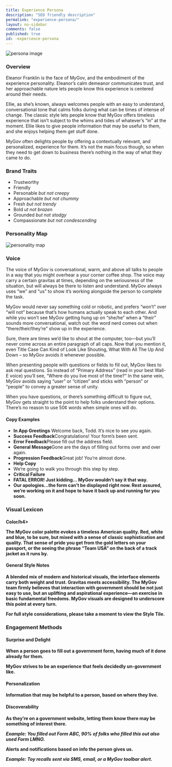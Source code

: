 ```yaml
---
title: Experience Persona
description: "SEO friendly description"
permalink: "experience-persona/"
layout: no-sidebar
comments: false
published: true
id: -experience-persona
---
```


<div markdown="0">

<div class="four-col">
<img src="http://presidential-innovation-fellows.github.com/mygov/images/content/eleanor.png" alt="persona image" />
</div>

<div class="eight-col last-col">

<h3>Overview</h3>

<p>Eleanor Franklin is the face of MyGov, and the embodiment of the experience personality. Eleanor&rsquo;s calm demeanor communicates trust, and her approachable nature lets people know this experience is centered around their needs.</p>

<p>Ellie, as she&rsquo;s known, always welcomes people with an easy to understand, conversational tone that calms folks during what can be times of intense of change. The classic style lets people know that MyGov offers timeless experience that isn&rsquo;t subject to the whims and tides of whatever&rsquo;s &ldquo;in&rdquo; at the moment. Ellie likes to give people information that may be useful to them, and she enjoys helping them get stuff done.</p>

<p>MyGov often delights people by offering a contextually relevant, and personalized, experience for them. It&rsquo;s not the main focus though, so when they need to get down to business there&rsquo;s nothing in the way of what they came to do.</p>

<h3>Brand Traits</h3>

<ul>
<li>Trustworthy
<li>Friendly
<li>Personable <em>but not creepy</em>
<li>Approachable <em>but not chummy</em>
<li>Fresh <em>but not trendy</em>
<li>Bold <em>ut not brazen</em>
<li>Grounded <em>but not stodgy</em>
<li>Compassionate <em>but not condescending</em>
</ul>  
  
<h3>Personality Map</h3>

<div class="six-col clear">
<img src="http://presidential-innovation-fellows.github.com/mygov/images/content/personality-map.png" alt="personality map" />
</div>


<div class="clear">

<h3>Voice</h3>

<p>The voice of MyGov is conversational, warm, and above all talks to people in a way that you might overhear a your corner coffee shop. The voice may carry a certain gravitas at times, depending on the seriousness of the situation, but will always be there to listen and understand. MyGov always uses &ldquo;we&rdquo; and &ldquo;us&rdquo; to show it&rsquo;s working alongside the person to complete the task.</p>

<p>MyGov would never say something cold or robotic, and prefers &ldquo;won&rsquo;t&rdquo; over &ldquo;will not&rdquo; because that&rsquo;s how humans actually speak to each other. And while you won&rsquo;t see MyGov getting hung up on &ldquo;she/he&rdquo; when a &ldquo;their&rdquo; sounds more conversational, watch out: the word nerd comes out when &ldquo;there/their/they&rsquo;re&rdquo; show up in the experience.</p>

<p>Sure, there are times we&rsquo;d like to shout at the computer, too—but you&rsquo;ll never come across an entire paragraph of all caps. Now that you mention it, even Title Case Can Kind of Look Like Shouting, What With All The Up And Down – so MyGov avoids it whenever possible.</p>

<p>When presenting people with questions or fields to fill out, MyGov likes to ask real questions. So instead of &ldquo;Primary Address&rdquo; (read in your best Wall-E voice) you&rsquo;ll see, &ldquo;Where do you live most of the time?&rdquo; In the same vein, MyGov avoids saying &ldquo;user&rdquo; or &ldquo;citizen&rdquo; and sticks with &ldquo;person&rdquo; or &ldquo;people&rdquo; to convey a greater sense of unity.</p>

<p>When you have questions, or there&rsquo;s something difficult to figure out, MyGov gets straight to the point to help folks understand their options. There&rsquo;s no reason to use 50¢ words when simple ones will do.</p>

<h4>Copy Examples</h4>

<ul>
<li><strong>In App Greetings</strong> <span>Welcome back, Todd. It&rsquo;s nice to see you again.</span></li>
<li><strong>Success Feedback</strong><span>Congratulations! Your form&rsquo;s been sent.</li>
<li><strong>Error Feedback</strong><span>Please fill out the address field.</li>
<li><strong>General Message</strong><span>Gone are the days of filling out forms over and over again.</li>
<li><strong>Progression Feedback</strong><span>Great job! You&rsquo;re almost done.</li>
<li><strong>Help Copy</strong><li>We&rsquo;re going to walk you through this step by step.</li>
<li><strong>Critical Failure</li>
<li><strong>FATAL ERROR!</strong> <span>Just kidding… MyGov wouldn&rsquo;t say it that way.</li>
<li>Our apologies...the form can&rsquo;t be displayed right now. Rest assured, we&rsquo;re working on it and hope to have it back up and running for you soon.</li>
</ul>

<h3>Visual Lexicon</h3>

<h4>Color/h4>

<p>The MyGov color palette evokes a timeless American quality. Red, white and blue, to be sure, but mixed with a sense of classic sophistication and quality. That sense of pride you get from the gold letters on your passport, or the seeing the phrase &ldquo;Team USA&rdquo; on the back of a track jacket as it runs by.</p>

<h4>General Style Notes</h4>

<p>A blended mix of modern and historical visuals, the interface elements carry both weight and trust. Gravitas meets accessibility. The MyGov team firmly believes that interaction with government should be not just easy to use, but an uplifting and aspirational experience—an exercise in basic fundamental freedoms. MyGov visuals are designed to underscore this point at every turn. </p>

<p>For full style considerations, please take a moment to view the Style Tile.</p>

<h3>Engagement Methods</h3>

<h4>Surprise and Delight</h4>

<p>When a person goes to fill out a government form, having much of it done already for them.</p>

<p>MyGov strives to be an experience that feels decidedly un-government like.</p>

<h4>Personalization</h4>

<p>Information that may be helpful to a person, based on where they live.</p>

<h4>Discoverability</h4>

<p>As they&rsquo;re on a government website, letting them know there may be something of interest there.</p>

<em>Example: You filled out Form ABC, 90% of folks who filled this out also used Form LMNO.</em></p>

<p>Alerts and notifications based on info the person gives us.</p>

<p><em>Example: Toy recalls sent via SMS, email, or a MyGov toolbar alert.</em></p>

</div>
</div>
</div>